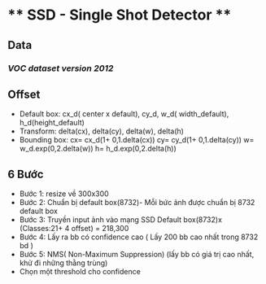 # ** SSD - Single Shot Detector **

## Data
### *VOC dataset version 2012*

## Offset
- Default box:
cx_d( center x default), cy_d, w_d( width_default), h_d(height_default)
- Transform:  delta(cx), delta(cy), delta(w), delta(h)
- Bounding box: 
cx= cx_d(1+ 0,1.delta(cx))
cy= cy_d(1+ 0,1.delta(cy))
w= w_d.exp(0,2.delta(w))
h= h_d.exp(0,2.delta(h))

## 6 Bước
* Bước 1: resize về 300x300
* Bước 2: Chuẩn bị default box(8732)- Mỗi bức ảnh được chuẩn bị 8732 default box
* Bước 3: Truyền input ảnh vào mạng SSD
Default box(8732)x (Classes:21+ 4 offset) = 218,300
* Bước 4: Lấy ra bb có confidence cao ( Lấy 200 bb cao nhất trong 8732 bd )
* Bước 5: NMS( Non-Maximum Suppression) (lấy bb có giá trị cao nhất, khử đi những thằng trùng)
* Chọn một threshold cho confidence
